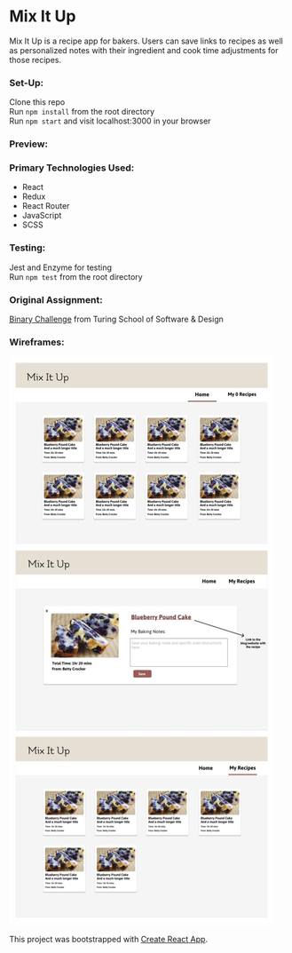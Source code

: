 # Mix It Up 
Mix It Up is a recipe app for bakers. Users can save links to recipes as well as personalized notes with their ingredient and cook time adjustments for those recipes.

### Set-Up: 
Clone this repo  
Run `npm install` from the root directory  
Run `npm start` and visit localhost:3000 in your browser  

### Preview:

### Primary Technologies Used:
* React 
* Redux
* React Router
* JavaScript
* SCSS

### Testing:
Jest and Enzyme for testing  
Run `npm test` from the root directory  

### Original Assignment: 
[Binary Challenge](http://frontend.turing.io/projects/binary-challenge.html) from Turing School of Software & Design  

### Wireframes:
![Mix It Up wireframes](./src/images/mix-it-up-wireframes.jpg)

This project was bootstrapped with [Create React App](https://github.com/facebook/create-react-app).